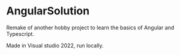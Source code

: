 # AngularSolution

Remake of another hobby project to learn the basics of Angular and Typescript.

Made in Visual studio 2022, run locally.
